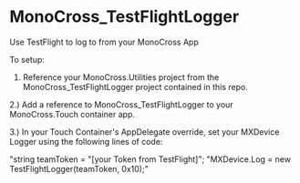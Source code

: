 MonoCross_TestFlightLogger
==========================

Use TestFlight to log to from your MonoCross App

To setup:

1. Reference your MonoCross.Utilities project from the MonoCross_TestFlightLogger project contained in this repo. 

2.) Add a reference to MonoCross_TestFlightLogger to your MonoCross.Touch container app.

3.) In your Touch Container's AppDelegate override, set your MXDevice Logger using the following lines of code:

"string teamToken = "[your Token from TestFlight]";
"MXDevice.Log = new TestFlightLogger(teamToken, 0x10);"